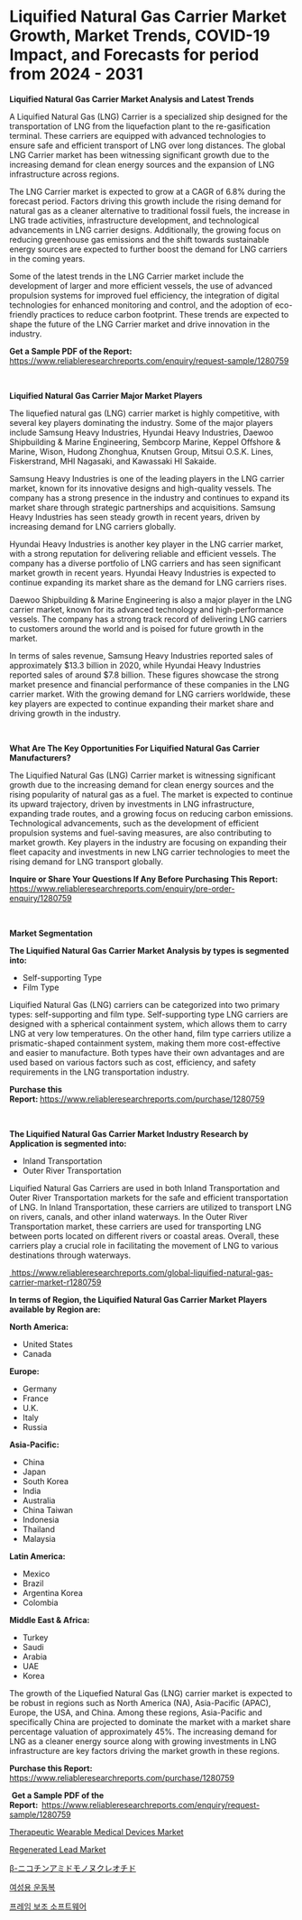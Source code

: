 <p><h1>Liquified Natural Gas Carrier Market Growth, Market Trends, COVID-19 Impact, and Forecasts for period from 2024 - 2031</h1></p><p><strong>Liquified Natural Gas Carrier Market Analysis and Latest Trends</strong></p>
<p><p>A Liquified Natural Gas (LNG) Carrier is a specialized ship designed for the transportation of LNG from the liquefaction plant to the re-gasification terminal. These carriers are equipped with advanced technologies to ensure safe and efficient transport of LNG over long distances. The global LNG Carrier market has been witnessing significant growth due to the increasing demand for clean energy sources and the expansion of LNG infrastructure across regions.</p><p>The LNG Carrier market is expected to grow at a CAGR of 6.8% during the forecast period. Factors driving this growth include the rising demand for natural gas as a cleaner alternative to traditional fossil fuels, the increase in LNG trade activities, infrastructure development, and technological advancements in LNG carrier designs. Additionally, the growing focus on reducing greenhouse gas emissions and the shift towards sustainable energy sources are expected to further boost the demand for LNG carriers in the coming years.</p><p>Some of the latest trends in the LNG Carrier market include the development of larger and more efficient vessels, the use of advanced propulsion systems for improved fuel efficiency, the integration of digital technologies for enhanced monitoring and control, and the adoption of eco-friendly practices to reduce carbon footprint. These trends are expected to shape the future of the LNG Carrier market and drive innovation in the industry.</p></p>
<p><strong>Get a Sample PDF of the Report:&nbsp;</strong> <a href="https://www.reliableresearchreports.com/enquiry/request-sample/1280759">https://www.reliableresearchreports.com/enquiry/request-sample/1280759</a></p>
<p>&nbsp;</p>
<p><strong>Liquified Natural Gas Carrier Major Market Players</strong></p>
<p><p>The liquefied natural gas (LNG) carrier market is highly competitive, with several key players dominating the industry. Some of the major players include Samsung Heavy Industries, Hyundai Heavy Industries, Daewoo Shipbuilding & Marine Engineering, Sembcorp Marine, Keppel Offshore & Marine, Wison, Hudong Zhonghua, Knutsen Group, Mitsui O.S.K. Lines, Fiskerstrand, MHI Nagasaki, and Kawassaki HI Sakaide.</p><p>Samsung Heavy Industries is one of the leading players in the LNG carrier market, known for its innovative designs and high-quality vessels. The company has a strong presence in the industry and continues to expand its market share through strategic partnerships and acquisitions. Samsung Heavy Industries has seen steady growth in recent years, driven by increasing demand for LNG carriers globally.</p><p>Hyundai Heavy Industries is another key player in the LNG carrier market, with a strong reputation for delivering reliable and efficient vessels. The company has a diverse portfolio of LNG carriers and has seen significant market growth in recent years. Hyundai Heavy Industries is expected to continue expanding its market share as the demand for LNG carriers rises.</p><p>Daewoo Shipbuilding & Marine Engineering is also a major player in the LNG carrier market, known for its advanced technology and high-performance vessels. The company has a strong track record of delivering LNG carriers to customers around the world and is poised for future growth in the market.</p><p>In terms of sales revenue, Samsung Heavy Industries reported sales of approximately $13.3 billion in 2020, while Hyundai Heavy Industries reported sales of around $7.8 billion. These figures showcase the strong market presence and financial performance of these companies in the LNG carrier market. With the growing demand for LNG carriers worldwide, these key players are expected to continue expanding their market share and driving growth in the industry.</p></p>
<p>&nbsp;</p>
<p><strong>What Are The Key Opportunities For Liquified Natural Gas Carrier Manufacturers?</strong></p>
<p><p>The Liquified Natural Gas (LNG) Carrier market is witnessing significant growth due to the increasing demand for clean energy sources and the rising popularity of natural gas as a fuel. The market is expected to continue its upward trajectory, driven by investments in LNG infrastructure, expanding trade routes, and a growing focus on reducing carbon emissions. Technological advancements, such as the development of efficient propulsion systems and fuel-saving measures, are also contributing to market growth. Key players in the industry are focusing on expanding their fleet capacity and investments in new LNG carrier technologies to meet the rising demand for LNG transport globally.</p></p>
<p><strong>Inquire or Share Your Questions If Any Before Purchasing This Report:</strong> <a href="https://www.reliableresearchreports.com/enquiry/pre-order-enquiry/1280759">https://www.reliableresearchreports.com/enquiry/pre-order-enquiry/1280759</a></p>
<p>&nbsp;</p>
<p><strong>Market Segmentation</strong></p>
<p><strong>The Liquified Natural Gas Carrier Market Analysis by types is segmented into:</strong></p>
<p><ul><li>Self-supporting Type</li><li>Film Type</li></ul></p>
<p><p>Liquified Natural Gas (LNG) carriers can be categorized into two primary types: self-supporting and film type. Self-supporting type LNG carriers are designed with a spherical containment system, which allows them to carry LNG at very low temperatures. On the other hand, film type carriers utilize a prismatic-shaped containment system, making them more cost-effective and easier to manufacture. Both types have their own advantages and are used based on various factors such as cost, efficiency, and safety requirements in the LNG transportation industry.</p></p>
<p><strong>Purchase this Report:&nbsp;</strong><a href="https://www.reliableresearchreports.com/purchase/1280759">https://www.reliableresearchreports.com/purchase/1280759</a></p>
<p>&nbsp;</p>
<p><strong>The Liquified Natural Gas Carrier Market Industry Research by Application is segmented into:</strong></p>
<p><ul><li>Inland Transportation</li><li>Outer River Transportation</li></ul></p>
<p><p>Liquified Natural Gas Carriers are used in both Inland Transportation and Outer River Transportation markets for the safe and efficient transportation of LNG. In Inland Transportation, these carriers are utilized to transport LNG on rivers, canals, and other inland waterways. In the Outer River Transportation market, these carriers are used for transporting LNG between ports located on different rivers or coastal areas. Overall, these carriers play a crucial role in facilitating the movement of LNG to various destinations through waterways.</p></p>
<p><a href="https://www.reliableresearchreports.com/global-liquified-natural-gas-carrier-market-r1280759">&nbsp;https://www.reliableresearchreports.com/global-liquified-natural-gas-carrier-market-r1280759</a></p>
<p><strong>In terms of Region, the Liquified Natural Gas Carrier Market Players available by Region are:</strong></p>
<p>
    <p> <strong> North America: </strong>
        <ul>
            <li>United States</li>
            <li>Canada</li>
        </ul>
        </p> 
    <p> <strong> Europe: </strong>
        <ul>
            <li>Germany</li>
            <li>France</li>
            <li>U.K.</li>
            <li>Italy</li>
            <li>Russia</li>
        </ul>
        </p> 
    <p> <strong> Asia-Pacific: </strong>
        <ul>
            <li>China</li>
            <li>Japan</li>
            <li>South Korea</li>
            <li>India</li>
            <li>Australia</li>
            <li>China Taiwan</li>
            <li>Indonesia</li>
            <li>Thailand</li>
            <li>Malaysia</li>
        </ul>
        </p> 
    <p> <strong> Latin America: </strong>
        <ul>
            <li>Mexico</li>
            <li>Brazil</li>
            <li>Argentina Korea</li>
            <li>Colombia</li>
        </ul>
        </p> 
    <p> <strong> Middle East & Africa: </strong>
        <ul>
            <li>Turkey</li>
            <li>Saudi</li>
            <li>Arabia</li>
            <li>UAE</li>
            <li>Korea</li>
        </ul>
    </p>
    </p>
<p><p>The growth of the Liquefied Natural Gas (LNG) carrier market is expected to be robust in regions such as North America (NA), Asia-Pacific (APAC), Europe, the USA, and China. Among these regions, Asia-Pacific and specifically China are projected to dominate the market with a market share percentage valuation of approximately 45%. The increasing demand for LNG as a cleaner energy source along with growing investments in LNG infrastructure are key factors driving the market growth in these regions.</p></p>
<p><strong>Purchase this Report: </strong><a href="https://www.reliableresearchreports.com/purchase/1280759">https://www.reliableresearchreports.com/purchase/1280759</a></p>
<p>&nbsp;<strong>Get a Sample PDF of the Report:&nbsp;&nbsp;</strong><a href="https://www.reliableresearchreports.com/enquiry/request-sample/1280759">https://www.reliableresearchreports.com/enquiry/request-sample/1280759</a></p>
<p><strong></strong></p>
<p><p><a href="https://github.com/lorenzaSchmeler/Market-Research-Report-List-1/blob/main/therapeutic-wearable-medical-devices-market.md">Therapeutic Wearable Medical Devices Market</a></p><p><a href="https://github.com/ruddyyedelwadw/Market-Research-Report-List-2/blob/main/regenerated-lead-market.md">Regenerated Lead Market</a></p><p><a href="https://github.com/JanickJohns/Market-Research-Report-List-1/blob/main/951425798660.md">β-ニコチンアミドモノヌクレオチド</a></p><p><a href="https://github.com/Gordonilbrtck0879367/Market-Research-Report-List-1/blob/main/648108090101.md">여성용 운동복</a></p><p><a href="https://github.com/mithunmistry2258/Market-Research-Report-List-1/blob/main/354747690102.md">프레임 보조 소프트웨어</a></p></p>